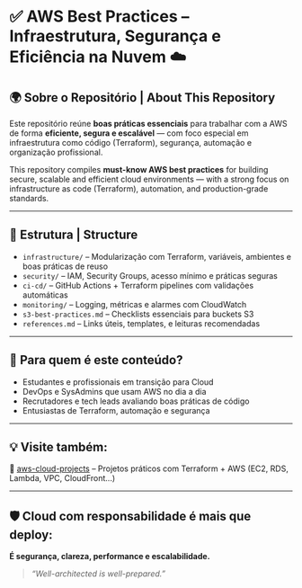 # ✅ AWS Best Practices – Infraestrutura, Segurança e Eficiência na Nuvem ☁️

## 🌍 Sobre o Repositório | About This Repository

Este repositório reúne **boas práticas essenciais** para trabalhar com a AWS de forma **eficiente, segura e escalável** — com foco especial em infraestrutura como código (Terraform), segurança, automação e organização profissional.

This repository compiles **must-know AWS best practices** for building secure, scalable and efficient cloud environments — with a strong focus on infrastructure as code (Terraform), automation, and production-grade standards.

---

## 📁 Estrutura | Structure

- `infrastructure/` – Modularização com Terraform, variáveis, ambientes e boas práticas de reuso
- `security/` – IAM, Security Groups, acesso mínimo e práticas seguras
- `ci-cd/` – GitHub Actions + Terraform pipelines com validações automáticas
- `monitoring/` – Logging, métricas e alarmes com CloudWatch
- `s3-best-practices.md` – Checklists essenciais para buckets S3
- `references.md` – Links úteis, templates, e leituras recomendadas

---

## 🚀 Para quem é este conteúdo?

- Estudantes e profissionais em transição para Cloud
- DevOps e SysAdmins que usam AWS no dia a dia
- Recrutadores e tech leads avaliando boas práticas de código
- Entusiastas de Terraform, automação e segurança

---

## 💡 Visite também:

📌 [aws-cloud-projects](https://github.com/Emersoft76/aws-cloud-projects) – Projetos práticos com Terraform + AWS (EC2, RDS, Lambda, VPC, CloudFront...)

---

## 🛡️ Cloud com responsabilidade é mais que deploy:
**É segurança, clareza, performance e escalabilidade.**

> *“Well-architected is well-prepared.”*
